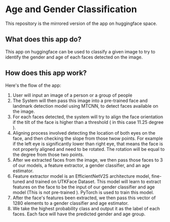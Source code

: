 # Age and Gender Classification
This repository is the mirrored version of the app on huggingface space.

## What does this app do?
This app on huggingface can be used to classify a given image to try to identify the gender and age of each faces detected on the image.

## How does this app work?
Here's the flow of the app:
1. User will input an image of a person or a group of people
2. The System will then pass this image into a pre-trained face and landmark detection model using MTCNN, to detect faces available on the image.
3. For each faces detected, the system will try to align the face orientation if the tilt of the face is higher than a threshold ( in this case 11.25 degree ).
4. Aligning process involved detecting the location of both eyes on the face, and then checking the slope from those twow points. For example if the left eye is significantly lower than right eye, that means the face is not properly aligned and need to be rotated. The rotation will be equal to the degree from those two points.
5. After we extracted faces from the image, we then pass those faces to 3 of our models, a feature extractor, a gender classifier, and an age estimator.
6. Feature extractor model is an EfficientNetV2S architecture model, fine-tuned and trained on UTKFace Dataset. This model will learn to extract features on the face to be the input of our gender classifier and age model (This is not pre-trained ). PyTorch is used to train this model.
7. After the face's features been extracted, we then pass this vector of 1280 elements to a gender classifier and age estimator.
8. We take the highest probability class and output it as the label of each faces. Each face will have the predicted gender and age group.
